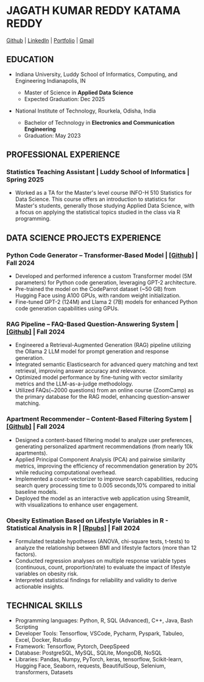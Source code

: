 # JAGATH KUMAR REDDY KATAMA REDDY
 [Github](https://github.com/Jags96)  |  [LinkedIn](https://www.linkedin.com/in/jagathkrk/) | [Portfolio](https://jags96.github.io/portfolio/) | [Gmail](jagathkumarreddykatamareddy@gmail.com)


## EDUCATION
- Indiana University, Luddy School of Informatics, Computing, and Engineering Indianapolis, IN
  - Master of Science in **Applied Data Science**
  - Expected Graduation: Dec 2025

- National Institute of Technology, Rourkela, Odisha, India
  - Bachelor of Technology in **Electronics and Communication Engineering**
  - Graduation: May 2023


## PROFESSIONAL EXPERIENCE
### Statistics Teaching Assistant | Luddy School of Informatics  |  Spring 2025 
- Worked as a TA for the Master's level course INFO-H 510 Statistics for Data Science. This course offers an introduction to statistics for Master's students, generally those studying Applied Data Science, with a focus on applying the statistical topics studied in the class via R programming.



## DATA SCIENCE PROJECTS EXPERIENCE 
### Python Code Generator – Transformer-Based Model | [[Github]](https://github.com/Jags96/CodeGen) |	Fall 2024
- Developed and performed inference a custom Transformer model (5M parameters) for Python code generation, leveraging GPT-2 architecture.
- Pre-trained the model on the CodeParrot dataset (~50 GB) from Hugging Face using A100 GPUs, with random weight initialization.
- Fine-tuned GPT-2 (124M) and Llama 2 (7B) models for enhanced Python code generation capabilities using GPUs.

### RAG Pipeline – FAQ-Based Question-Answering System |  [[Github]](https://github.com/Jags96/RAG)  |  Fall 2024
- Engineered a Retrieval-Augmented Generation (RAG) pipeline utilizing the Ollama 2 LLM model for prompt generation and response generation.
- Integrated semantic Elasticsearch for advanced query matching and text retrieval, improving answer accuracy and relevance.
- Optimized model performance by fine-tuning with vector similarity metrics and the LLM-as-a-judge methodology.
- Utilized FAQs(~2000 questions) from an online course (ZoomCamp) as the primary database for the RAG model, enhancing question-answer matching.

### Apartment Recommender – Content-Based Filtering System | [[Github]](https://github.com/Jags96/Score-Apartment-Recommender) |  Fall 2024
- Designed a content-based filtering model to analyze user preferences, generating personalized apartment recommendations (from nearly 10k apartments).
- Applied Principal Component Analysis (PCA) and pairwise similarity metrics, improving the efficiency of recommendation generation by 20% while reducing computational overhead.
- Implemented a count-vectorizer to improve search capabilities, reducing search query processing time to  0.005 seconds,10% compared to initial baseline models.
- Deployed the model as an interactive web application using Streamlit, with visualizations to enhance user engagement.

### Obesity Estimation Based on Lifestyle Variables in R  - Statistical Analysis in R	| [[Rpubs]](https://rpubs.com/jagath_96) |  Fall 2024
- Formulated testable hypotheses (ANOVA, chi-square tests, t-tests) to analyze the relationship between BMI and lifestyle factors (more than 12 factors).
- Conducted regression analyses on multiple response variable types (continuous, count, proportion/rate) to evaluate the impact of lifestyle variables on obesity risk.
- Interpreted statistical findings for reliability and validity to derive actionable insights.


## TECHNICAL SKILLS
-  Programming languages: Python, R, SQL (Advanced), C++, Java, Bash Scripting
-  Developer Tools: Tensorflow, VSCode, Pycharm, Pyspark, Tabuleo, Excel, Docker, Rstudio
-  Framework: Tensorflow, Pytorch, DeepSpeed
-  Database: PostgreSQL, MySQL, SQLite, MongoDB, NoSQL
-  Libraries: Pandas, Numpy, PyTorch, keras, tensorflow, Scikit-learn, Hugging Face, Seaborn, requests, BeautifulSoup, Selenium, transformers, Datasets
